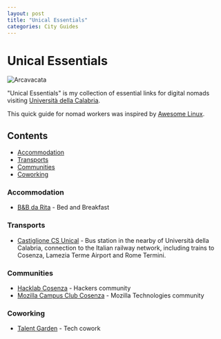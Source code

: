```yaml
---
layout: post
title: "Unical Essentials"
categories: City Guides
---
```



# Unical Essentials

![Arcavacata](https://raw.githubusercontent.com/marcofromsicily/blog/master/images/arcavacata.jpg)

"Unical Essentials" is my collection of essential links for digital nomads visiting [Università della Calabria](http://www.unical.it/).

This quick guide for nomad workers was inspired by [Awesome Linux](https://github.com/madbob/awesome-linux-dev).

## Contents

* [Accommodation](#accommodation)
* [Transports](#transports)
* [Communities](#communities)
* [Coworking](#coworking)

### Accommodation

* [B&B da Rita](https://www.tripadvisor.it/Hotel_Review-g644242-d8126563-Reviews-B_B_da_Rita-Rende_Province_of_Cosenza_Calabria.html) - Bed and Breakfast

### Transports

* [Castiglione CS Unical](http://www.trenitalia.com/) - Bus station in the nearby of Università della Calabria, connection to the Italian railway network, including trains to Cosenza, Lamezia Terme Airport and Rome Termini.

### Communities

* [Hacklab Cosenza](https://hlcs.it/) - Hackers community
* [Mozilla Campus Club Cosenza](https://www.facebook.com/MozillaCCC/) - Mozilla Technologies community

### Coworking

* [Talent Garden](https://cosenza.talentgarden.org/) - Tech cowork 
